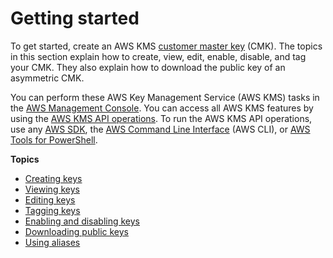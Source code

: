 # Getting started<a name="getting-started"></a>

To get started, create an AWS KMS [customer master key](concepts.md#master_keys) \(CMK\)\. The topics in this section explain how to create, view, edit, enable, disable, and tag your CMK\. They also explain how to download the public key of an asymmetric CMK\.

You can perform these AWS Key Management Service \(AWS KMS\) tasks in the [AWS Management Console](https://console.aws.amazon.com/iam/)\. You can access all AWS KMS features by using the [AWS KMS API operations](https://docs.aws.amazon.com/kms/latest/APIReference/)\. To run the AWS KMS API operations, use any [AWS SDK](https://aws.amazon.com/tools/#sdk), the [AWS Command Line Interface](https://aws.amazon.com/tools/#cli) \(AWS CLI\), or [AWS Tools for PowerShell](https://docs.aws.amazon.com/powershell/latest/userguide/)\.

**Topics**
+ [Creating keys](create-keys.md)
+ [Viewing keys](viewing-keys.md)
+ [Editing keys](editing-keys.md)
+ [Tagging keys](tagging-keys.md)
+ [Enabling and disabling keys](enabling-keys.md)
+ [Downloading public keys](download-public-key.md)
+ [Using aliases](kms-alias.md)